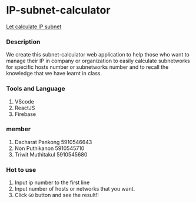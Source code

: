 # IP-subnet-calculator

[Let calculate IP subnet](https://datacom-ip-subnet-calculation.firebaseapp.com/)


### Description 
We create this subnet-calculator web application to help those who want to manage their IP in company or organization to easily calculate subnetworks for specific hosts number or subnetworks number and to recall the knowledge that we have learnt in class.

### Tools and Language
1. VScode
2. ReactJS
3. Firebase

### member 
1. Dacharat Pankong 5910546643
2. Non Puthikanon 5910545710
3. Triwit Muthitakul 5910545680

### Hot to use
1. Input ip number to the first line
2. Input number of hosts or networks that you want.
3. Click `GO` button and see the result!!

